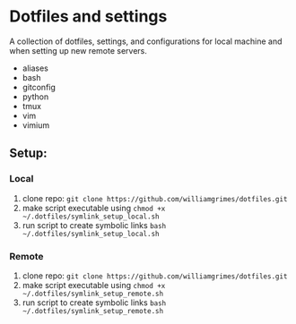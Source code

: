 # Dotfiles and settings
A collection of dotfiles, settings, and configurations for local machine and when setting up new remote servers. 

* aliases
* bash
* gitconfig
* python
* tmux
* vim
* vimium

## Setup:
### Local
1. clone repo: `git clone https://github.com/williamgrimes/dotfiles.git`
2. make script executable using `chmod +x ~/.dotfiles/symlink_setup_local.sh`
3. run script to create symbolic links `bash ~/.dotfiles/symlink_setup_local.sh`

### Remote
1. clone repo: `git clone https://github.com/williamgrimes/dotfiles.git`
2. make script executable using `chmod +x ~/.dotfiles/symlink_setup_remote.sh`
3. run script to create symbolic links `bash ~/.dotfiles/symlink_setup_remote.sh`
